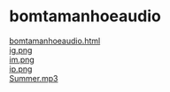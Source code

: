 # bomtamanhoeaudio 
<a href='https://gabrielryanft.github.io/learning/cursoemvideo/htmlecss/html/bomtamanhoeaudio/bomtamanhoeaudio.html' target='_blank' rel='next'>bomtamanhoeaudio.html</a><br/>
<a href='https://gabrielryanft.github.io/learning/cursoemvideo/htmlecss/html/bomtamanhoeaudio/ig.png' target='_blank' rel='next'>ig.png</a><br/>
<a href='https://gabrielryanft.github.io/learning/cursoemvideo/htmlecss/html/bomtamanhoeaudio/im.png' target='_blank' rel='next'>im.png</a><br/>
<a href='https://gabrielryanft.github.io/learning/cursoemvideo/htmlecss/html/bomtamanhoeaudio/ip.png' target='_blank' rel='next'>ip.png</a><br/>
<a href='https://gabrielryanft.github.io/learning/cursoemvideo/htmlecss/html/bomtamanhoeaudio/Summer.mp3' target='_blank' rel='next'>Summer.mp3</a><br/>
